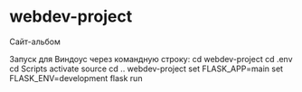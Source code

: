# webdev-project
Сайт-альбом

Запуск для Виндоус через командную строку:
cd webdev-project
cd .env
cd Scripts
activate source
cd .. webdev-project
set FLASK_APP=main
set FLASK_ENV=development
flask run

